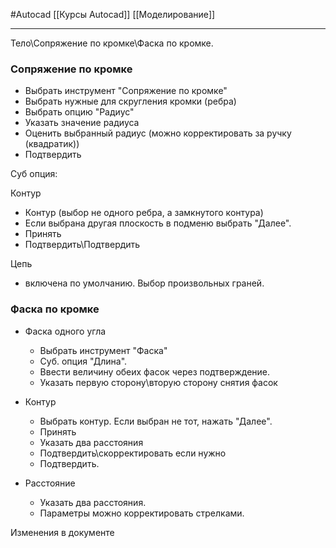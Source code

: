 #Autocad 
[[Курсы Autocad]]
[[Моделирование]]
___________
Тело\Сопряжение по кромке\Фаска по кромке.

### Сопряжение по кромке
- Выбрать инструмент "Сопряжение по кромке"
- Выбрать нужные для скругления кромки (ребра)
- Выбрать опцию "Радиус"
- Указать значение радиуса
- Оценить выбранный радиус (можно корректировать за ручку (квадратик))
- Подтвердить

Суб опция:

Контур
- Контур (выбор не одного ребра, а замкнутого контура)
- Если выбрана другая плоскость в подменю выбрать "Далее".
- Принять
- Подтвердить\Подтвердить

Цепь
- включена по умолчанию. Выбор произвольных граней.

### Фаска по кромке
- Фаска одного угла
	- Выбрать инструмент "Фаска"
	- Суб. опция "Длина".
	- Ввести величину обеих фасок через подтверждение.
	- Указать первую сторону\вторую сторону снятия фасок

- Контур
	- Выбрать контур. Если выбран не тот, нажать "Далее".
	- Принять
	- Указать два расстояния
	- Подтвердить\скорректировать если нужно
	- Подтвердить.
- Расстояние
	- Указать два расстояния.
	- Параметры можно корректировать стрелками.


Изменения в документе
